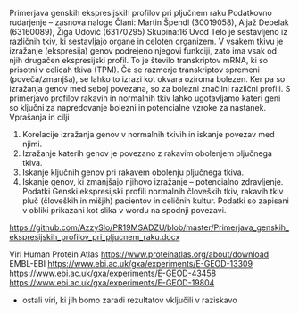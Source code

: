 Primerjava genskih ekspresijskih profilov pri pljučnem raku
Podatkovno rudarjenje – zasnova naloge
Člani: Martin Špendl (30019058), Aljaž Debelak (63160089), Žiga Udovič (63170295)
Skupina:16
Uvod
Telo je sestavljeno iz različnih tkiv, ki sestavljajo organe in celoten organizem. V vsakem tkivu je izražanje (ekspresija) genov podrejeno njegovi funkciji, zato ima vsak od njih drugačen ekspresijski profil. To je število transkriptov mRNA, ki so prisotni v celicah tkiva (TPM). Če se razmerje transkriptov spremeni (poveča/zmanjša), se lahko to izrazi kot okvara oziroma bolezen. Ker pa so izražanja genov med seboj povezana, so za bolezni značilni različni profili. 
S primerjavo profilov rakavih in normalnih tkiv lahko ugotavljamo kateri geni so ključni za napredovanje bolezni in potencialne vzroke za nastanek. 
Vprašanja in cilji
1.	Korelacije izražanja genov v normalnih tkivih in iskanje povezav med njimi.
2.	Izražanje katerih genov je povezano z rakavim obolenjem pljučnega tkiva.
3.	Iskanje ključnih genov pri rakavem obolenju pljučnega tkiva.
4.	Iskanje genov, ki zmanjšajo njihovo izražanje – potencialno zdravljenje.
Podatki
Genski ekspresijski profili normalnih človeških tkiv, rakavih tkiv pluč (človeških in mišjih) pacientov in celičnih kultur. Podatki so zapisani v obliki prikazani kot slika v wordu na spodnji povezavi.

https://github.com/AzzySlo/PR19MSADZU/blob/master/Primerjava_genskih_ekspresijskih_profilov_pri_pljucnem_raku.docx

Viri
Human Protein Atlas 				https://www.proteinatlas.org/about/download
EMBL-EBI				https://www.ebi.ac.uk/gxa/experiments/E-GEOD-13309
https://www.ebi.ac.uk/gxa/experiments/E-GEOD-43458
https://www.ebi.ac.uk/gxa/experiments/E-GEOD-19804
+ ostali viri, ki jih bomo zaradi rezultatov vključili v raziskavo
